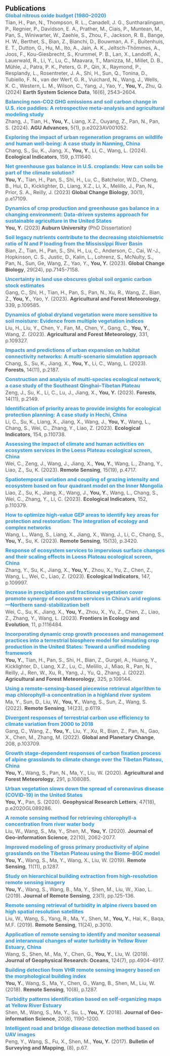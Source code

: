 <h1 id="publications"></h1>
<h2 style="margin: 10px 0px 0px;">Publications</h2>

<div class="publications" style="padding-left: 0px;">
  <div style="margin-bottom: 10px;">
    <div style="margin: 0; padding: 0;">
      <div class="title" style="font-weight: bold; font-size: 16px; margin-bottom: 2px; color: #2f95de;">
        Global nitrous oxide budget (1980–2020)
      </div>
      <div class="author" style="font-size: 16px; color: #555;">
        Tian, H., Pan, N., Thompson, R. L., Canadell, J. G., Suntharalingam, P., Regnier, P., Davidson, E. A., Prather, M., Ciais, P., Muntean, M., Pan, S., Winiwarter, W., Zaehle, S., Zhou, F., Jackson, R. B., Bange, H. W., Berthet, S., Bian, Z., Bianchi, D., Bouwman, A. F., Buitenhuis, E. T., Dutton, G., Hu, M., Ito, A., Jain, A. K., Jeltsch-Thömmes, A., Joos, F., Kou-Giesbrecht, S., Krummel, P. B., Lan, X., Landolfi, A., Lauerwald, R., Li, Y., Lu, C., Maavara, T., Manizza, M., Millet, D. B., Mühle, J., Patra, P. K., Peters, G. P., Qin, X., Raymond, P., Resplandy, L., Rosentreter, J. A., Shi, H., Sun, Q., Tonina, D., Tubiello, F. N., van der Werf, G. R., Vuichard, N., Wang, J., Wells, K. C., Western, L. M., Wilson, C., Yang, J., Yao, Y., <strong>You, Y.</strong>, Zhu, Q. (2024) <strong>Earth System Science Data</strong>, 16(6), 2543–2604.
      </div>
    </div>
  </div>

  <div style="margin-bottom: 10px;">
    <div style="margin: 0; padding: 0;">
      <div class="title" style="font-weight: bold; font-size: 16px; margin-bottom: 2px; color: #2f95de;">
        Balancing non‐CO2 GHG emissions and soil carbon change in U.S. rice paddies: A retrospective meta‐analysis and agricultural modeling study
      </div>
      <div class="author" style="font-size: 16px; color: #555;">
        Zhang, J., Tian, H., <strong>You, Y.</strong>, Liang, X.Z., Ouyang, Z., Pan, N., Pan, S. (2024). <strong>AGU Advances</strong>, 5(1), p.e2023AV001052.
      </div>
    </div>
  </div>

  <div style="margin-bottom: 10px;">
    <div style="margin: 0; padding: 0;">
      <div class="title" style="font-weight: bold; font-size: 16px; margin-bottom: 2px; color: #2f95de;">
        Exploring the impact of urban regeneration programs on wildlife and human well-being: A case study in Nanning, China
      </div>
      <div class="author" style="font-size: 16px; color: #555;">
        Chang, S., Su, K., Jiang, X., <strong>You, Y.</strong>, Li, C., Wang, L. (2024). <strong>Ecological Indicators</strong>, 159, p.111640.
      </div>
    </div>
  </div>

  <div style="margin-bottom: 10px;">
    <div style="margin: 0; padding: 0;">
      <div class="title" style="font-weight: bold; font-size: 16px; margin-bottom: 2px; color: #2f95de;">
        Net greenhouse gas balance in U.S. croplands: How can soils be part of the climate solution?
      </div>
      <div class="author" style="font-size: 16px; color: #555;">
        <strong>You, Y.</strong>, Tian, H., Pan, S., Shi, H., Lu, C., Batchelor, W.D., Cheng, B., Hui, D., Kicklighter, D., Liang, X.Z., Li, X., Melillo, J., Pan, N., Prior, S. A., Reilly, J. (2023) <strong>Global Change Biology</strong>, 30(1), p.e17109.
      </div>
    </div>
  </div>

  <div style="margin-bottom: 10px;">
    <div style="margin: 0; padding: 0;">
      <div class="title" style="font-weight: bold; font-size: 16px; margin-bottom: 2px; color: #2f95de;">
        Dynamics of crop production and greenhouse gas balance in a changing environment: Data-driven systems approach for sustainable agriculture in the United States
      </div>
      <div class="author" style="font-size: 16px; color: #555;">
        <strong>You, Y.</strong> (2023) <strong>Auburn University</strong> (PhD Dissertation)
      </div>
    </div>
  </div>

  <div style="margin-bottom: 10px;">
    <div style="margin: 0; padding: 0;">
      <div class="title" style="font-weight: bold; font-size: 16px; margin-bottom: 2px; color: #2f95de;">
        Soil legacy nutrients contribute to the decreasing stoichiometric ratio of N and P loading from the Mississippi River Basin
      </div>
      <div class="author" style="font-size: 16px; color: #555;">
        Bian, Z., Tian, H., Pan, S., Shi, H., Lu, C., Anderson, C., Cai, W.-J., Hopkinson, C. S., Justic, D., Kalin, L., Lohrenz, S., McNulty, S., Pan, N., Sun, Ge, Wang, Z., Yao, Y., <strong>You, Y.</strong> (2023). <strong>Global Change Biology</strong>, 29(24), pp.7145-7158.
      </div>
    </div>
  </div>

  <div style="margin-bottom: 10px;">
    <div style="margin: 0; padding: 0;">
      <div class="title" style="font-weight: bold; font-size: 16px; margin-bottom: 2px; color: #2f95de;">
        Uncertainty in land use obscures global soil organic carbon stock estimates
      </div>
      <div class="author" style="font-size: 16px; color: #555;">
        Gang, C., Shi, H., Tian, H., Pan, S., Pan, N., Xu, R., Wang, Z., Bian, Z., <strong>You, Y.</strong>, Yao, Y. (2023). <strong>Agricultural and Forest Meteorology</strong>, 339, p.109585.
      </div>
    </div>
  </div>

  <div style="margin-bottom: 10px;">
    <div style="margin: 0; padding: 0;">
      <div class="title" style="font-weight: bold; font-size: 16px; margin-bottom: 2px; color: #2f95de;">
        Dynamics of global dryland vegetation were more sensitive to soil moisture: Evidence from multiple vegetation indices
      </div>
      <div class="author" style="font-size: 16px; color: #555;">
        Liu, H., Liu, Y., Chen, Y., Fan, M., Chen, Y., Gang, C., <strong>You, Y.</strong>, Wang, Z. (2023). <strong>Agricultural and Forest Meteorology</strong>, 331, p.109327.
      </div>
    </div>
  </div>

  <div style="margin-bottom: 10px;">
    <div style="margin: 0; padding: 0;">
      <div class="title" style="font-weight: bold; font-size: 16px; margin-bottom: 2px; color: #2f95de;">
        Impacts and predictions of urban expansion on habitat connectivity networks: A multi-scenario simulation approach
      </div>
      <div class="author" style="font-size: 16px; color: #555;">
        Chang, S., Su, K., Jiang, X., <strong>You, Y.</strong>, Li, C., Wang, L. (2023). <strong>Forests</strong>, 14(11), p.2187.
      </div>
    </div>
  </div>

  <div style="margin-bottom: 10px;">
    <div style="margin: 0; padding: 0;">
      <div class="title" style="font-weight: bold; font-size: 16px; margin-bottom: 2px; color: #2f95de;">
        Construction and analysis of multi-species ecological network, a case study of the Southeast Qinghai–Tibetan Plateau
      </div>
      <div class="author" style="font-size: 16px; color: #555;">
        Zeng, J., Su, K., Li, C., Lu, J., Jiang, X., <strong>You, Y.</strong> (2023). <strong>Forests</strong>, 14(11), p.2149.
      </div>
    </div>
  </div>

  <div style="margin-bottom: 10px;">
    <div style="margin: 0; padding: 0;">
      <div class="title" style="font-weight: bold; font-size: 16px; margin-bottom: 2px; color: #2f95de;">
        Identification of priority areas to provide insights for ecological protection planning: A case study in Hechi, China
      </div>
      <div class="author" style="font-size: 16px; color: #555;">
        Li, C., Su, K., Liang, X., Jiang, X., Wang, J., <strong>You, Y.</strong>, Wang, L., Chang, S., Wei, C., Zhang, Y., Liao, Z. (2023). <strong>Ecological Indicators</strong>, 154, p.110738.
      </div>
    </div>
  </div>

  <div style="margin-bottom: 10px;">
    <div style="margin: 0; padding: 0;">
      <div class="title" style="font-weight: bold; font-size: 16px; margin-bottom: 2px; color: #2f95de;">
        Assessing the impact of climate and human activities on ecosystem services in the Loess Plateau ecological screen, China
      </div>
      <div class="author" style="font-size: 16px; color: #555;">
        Wei, C., Zeng, J., Wang, J., Jiang, X., <strong>You, Y.</strong>, Wang, L., Zhang, Y., Liao, Z., Su, K. (2023). <strong>Remote Sensing</strong>, 15(19), p.4717.
      </div>
    </div>
  </div>

  <div style="margin-bottom: 10px;">
    <div style="margin: 0; padding: 0;">
      <div class="title" style="font-weight: bold; font-size: 16px; margin-bottom: 2px; color: #2f95de;">
        Spatiotemporal variation and coupling of grazing intensity and ecosystem based on four quadrant model on the Inner Mongolia
      </div>
      <div class="author" style="font-size: 16px; color: #555;">
        Liao, Z., Su, K., Jiang, X., Wang, J., <strong>You, Y.</strong>, Wang, L., Chang, S., Wei, C., Zhang, Y., Li, C. (2023). <strong>Ecological Indicators</strong>, 152, p.110379.
      </div>
    </div>
  </div>

  <div style="margin-bottom: 10px;">
    <div style="margin: 0; padding: 0;">
      <div class="title" style="font-weight: bold; font-size: 16px; margin-bottom: 2px; color: #2f95de;">
        How to optimize high-value GEP areas to identify key areas for protection and restoration: The integration of ecology and complex networks
      </div>
      <div class="author" style="font-size: 16px; color: #555;">
        Wang, L., Wang, S., Liang, X., Jiang, X., Wang, J., Li, C., Chang, S., <strong>You, Y.</strong>, Su, K. (2023). <strong>Remote Sensing</strong>, 15(13), p.3420.
      </div>
    </div>
  </div>

  <div style="margin-bottom: 10px;">
    <div style="margin: 0; padding: 0;">
      <div class="title" style="font-weight: bold; font-size: 16px; margin-bottom: 2px; color: #2f95de;">
        Response of ecosystem services to impervious surface changes and their scaling effects in Loess Plateau ecological screen, China
      </div>
      <div class="author" style="font-size: 16px; color: #555;">
        Zhang, Y., Su, K., Jiang, X., <strong>You, Y.</strong>, Zhou, X., Yu, Z., Chen, Z., Wang, L., Wei, C., Liao, Z. (2023). <strong>Ecological Indicators</strong>, 147, p.109997.
      </div>
    </div>
  </div>

  <div style="margin-bottom: 10px;">
    <div style="margin: 0; padding: 0;">
      <div class="title" style="font-weight: bold; font-size: 16px; margin-bottom: 2px; color: #2f95de;">
        Increase in precipitation and fractional vegetation cover promote synergy of ecosystem services in China’s arid regions—Northern sand-stabilization belt
      </div>
      <div class="author" style="font-size: 16px; color: #555;">
        Wei, C., Su, K., Jiang, X., <strong>You, Y.</strong>, Zhou, X., Yu, Z., Chen, Z., Liao, Z., Zhang, Y., Wang, L. (2023). <strong>Frontiers in Ecology and Evolution</strong>, 11, p.1116484.
      </div>
    </div>
  </div>

  <div style="margin-bottom: 10px;">
    <div style="margin: 0; padding: 0;">
      <div class="title" style="font-weight: bold; font-size: 16px; margin-bottom: 2px; color: #2f95de;">
        Incorporating dynamic crop growth processes and management practices into a terrestrial biosphere model for simulating crop production in the United States: Toward a unified modeling framework
      </div>
      <div class="author" style="font-size: 16px; color: #555;">
        <strong>You, Y.</strong>, Tian, H., Pan, S., Shi, H., Bian, Z., Gurgel, A., Huang, Y., Kicklighter, D., Liang, X.Z., Lu, C., Melillo, J., Miao, R., Pan, N., Reilly, J., Ren, W., Xu, R., Yang, J., Yu, Q., Zhang, J. (2022). <strong>Agricultural and Forest Meteorology</strong>, 325, p.109144.
      </div>
    </div>
  </div>


  <div style="margin-bottom: 10px;">
    <div style="margin: 0; padding: 0;">
      <div class="title" style="font-weight: bold; font-size: 16px; margin-bottom: 2px; color: #2f95de;">
        Using a remote-sensing-based piecewise retrieval algorithm to map chlorophyll-a concentration in a highland river system
      </div>
      <div class="author" style="font-size: 16px; color: #555;">
        Ma, Y., Sun, D., Liu, W., <strong>You, Y.</strong>, Wang, S., Sun, Z., Wang, S. (2022). <strong>Remote Sensing</strong>, 14(23), p.6119.
      </div>
    </div>
  </div>

  <div style="margin-bottom: 10px;">
    <div style="margin: 0; padding: 0;">
      <div class="title" style="font-weight: bold; font-size: 16px; margin-bottom: 2px; color: #2f95de;">
        Divergent responses of terrestrial carbon use efficiency to climate variation from 2000 to 2018
      </div>
      <div class="author" style="font-size: 16px; color: #555;">
        Gang, C., Wang, Z., <strong>You, Y.</strong>, Liu, Y., Xu, R., Bian, Z., Pan, N., Gao, X., Chen, M., Zhang, M. (2022). <strong>Global and Planetary Change</strong>, 208, p.103709.
      </div>
    </div>
  </div>

  <div style="margin-bottom: 10px;">
    <div style="margin: 0; padding: 0;">
      <div class="title" style="font-weight: bold; font-size: 16px; margin-bottom: 2px; color: #2f95de;">
        Growth stage-dependent responses of carbon fixation process of alpine grasslands to climate change over the Tibetan Plateau, China
      </div>
      <div class="author" style="font-size: 16px; color: #555;">
        <strong>You, Y.</strong>, Wang, S., Pan, N., Ma, Y., Liu, W. (2020). <strong>Agricultural and Forest Meteorology</strong>, 291, p.108085.
      </div>
    </div>
  </div>

  <div style="margin-bottom: 10px;">
    <div style="margin: 0; padding: 0;">
      <div class="title" style="font-weight: bold; font-size: 16px; margin-bottom: 2px; color: #2f95de;">
        Urban vegetation slows down the spread of coronavirus disease (COVID‐19) in the United States
      </div>
      <div class="author" style="font-size: 16px; color: #555;">
        <strong>You, Y.</strong>, Pan, S. (2020). <strong>Geophysical Research Letters</strong>, 47(18), p.e2020GL089286.
      </div>
    </div>
  </div>

  <div style="margin-bottom: 10px;">
    <div style="margin: 0; padding: 0;">
      <div class="title" style="font-weight: bold; font-size: 16px; margin-bottom: 2px; color: #2f95de;">
        A remote sensing method for retrieving chlorophyll-a concentration from river water body
      </div>
      <div class="author" style="font-size: 16px; color: #555;">
        Liu, W., Wang, S., Ma, Y., Shen, M., <strong>You, Y.</strong> (2020). <strong>Journal of Geo-information Science</strong>, 22(10), 2062-2077.
      </div>
    </div>
  </div>

  <div style="margin-bottom: 10px;">
    <div style="margin: 0; padding: 0;">
      <div class="title" style="font-weight: bold; font-size: 16px; margin-bottom: 2px; color: #2f95de;">
        Improved modeling of gross primary productivity of alpine grasslands on the Tibetan Plateau using the Biome-BGC model
      </div>
      <div class="author" style="font-size: 16px; color: #555;">
        <strong>You, Y.</strong>, Wang, S., Ma, Y., Wang, X., Liu, W. (2019). <strong>Remote Sensing</strong>, 11(11), p.1287.
      </div>
    </div>
  </div>

  <div style="margin-bottom: 10px;">
    <div style="margin: 0; padding: 0;">
      <div class="title" style="font-weight: bold; font-size: 16px; margin-bottom: 2px; color: #2f95de;">
        Study on hierarchical building extraction from high-resolution remote sensing imagery
      </div>
      <div class="author" style="font-size: 16px; color: #555;">
        <strong>You, Y.</strong>, Wang, S., Wang, B., Ma, Y., Shen, M., Liu, W., Xiao, L. (2019). <strong>Journal of Remote Sensing</strong>, 23(1), pp.125-136.
      </div>
    </div>
  </div>

  <div style="margin-bottom: 10px;">
    <div style="margin: 0; padding: 0;">
      <div class="title" style="font-weight: bold; font-size: 16px; margin-bottom: 2px; color: #2f95de;">
        Remote sensing retrieval of turbidity in alpine rivers based on high spatial resolution satellites
      </div>
      <div class="author" style="font-size: 16px; color: #555;">
        Liu, W., Wang, S., Yang, R., Ma, Y., Shen, M., <strong>You, Y.</strong>, Hai, K., Baqa, M.F. (2019). <strong>Remote Sensing</strong>, 11(24), p.3010.
      </div>
    </div>
  </div>

  <div style="margin-bottom: 10px;">
    <div style="margin: 0; padding: 0;">
      <div class="title" style="font-weight: bold; font-size: 16px; margin-bottom: 2px; color: #2f95de;">
        Application of remote sensing to identify and monitor seasonal and interannual changes of water turbidity in Yellow River Estuary, China
      </div>
      <div class="author" style="font-size: 16px; color: #555;">
        Wang, S., Shen, M., Ma, Y., Chen, G., <strong>You, Y.</strong>, Liu, W. (2019). <strong>Journal of Geophysical Research: Oceans</strong>, 124(7), pp.4904-4917.
      </div>
    </div>
  </div>

  <div style="margin-bottom: 10px;">
    <div style="margin: 0; padding: 0;">
      <div class="title" style="font-weight: bold; font-size: 16px; margin-bottom: 2px; color: #2f95de;">
        Building detection from VHR remote sensing imagery based on the morphological building index
      </div>
      <div class="author" style="font-size: 16px; color: #555;">
        <strong>You, Y.</strong>, Wang, S., Ma, Y., Chen, G., Wang, B., Shen, M., Liu, W. (2018). <strong>Remote Sensing</strong>, 10(8), p.1287.
      </div>
    </div>
  </div>

  <div style="margin-bottom: 10px;">
    <div style="margin: 0; padding: 0;">
      <div class="title" style="font-weight: bold; font-size: 16px; margin-bottom: 2px; color: #2f95de;">
        Turbidity patterns identification based on self-organizing maps at Yellow River Estuary
      </div>
      <div class="author" style="font-size: 16px; color: #555;">
        Shen, M., Wang, S., Ma, Y., Su, L., <strong>You, Y.</strong> (2018). <strong>Journal of Geo-information Science</strong>, 20(8), 1190-1200.
      </div>
    </div>
  </div>

  <div style="margin-bottom: 10px;">
    <div style="margin: 0; padding: 0;">
      <div class="title" style="font-weight: bold; font-size: 16px; margin-bottom: 2px; color: #2f95de;">
        Intelligent road and bridge disease detection method based on UAV images
      </div>
      <div class="author" style="font-size: 16px; color: #555;">
        Peng, Y., Wang, S., Fu, X., Shen, M., <strong>You, Y.</strong> (2017). <strong>Bulletin of Surveying and Mapping</strong>, (8), p.67.
      </div>
    </div>
  </div>

</div>

